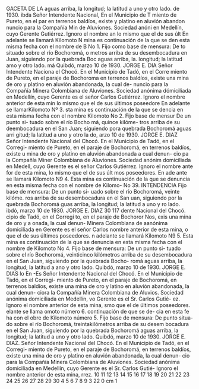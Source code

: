 GACETA DE LA
aguas arriba, la longitud; la latitud a uno y
otro lado.
de 1930.
ibda
Señor Intendente Nacional,
En el Municipio de T
miento de Pureto, en el par
en terrenos baldíos, existe
y platino en aluvión abandon
nuncio para la Compañía Min
de Aluviones. Sociedad anóni
en Medellín, cuyo Gerente
Gutiérrez.
Ignoro el nombre an
lo mismo que el de sus últ
En adelante se llamará Kilomoto N
mina es continuación de la que se den
esta misma fecha con el nombre de B
No 1.
Fijo como base de mensura: De
to situado sobre el río Bochoromá, o
metros arriba de su desembocadura en
Juan, siguiendo por la quebrada Boc
aguas arriba, la. longitud; la latitud amo y
otro lado.
má
Quibdó, marzo 10 de 1930.
JORGE E. DIA
Señor Intendente Naciona el Chocó.
En el Municipio de Tadó, en el Corre
miento de Pureto, en el paraje de Bochoroma
en terrenos baldíos, existe una mina de oro
y platino en aluvión abandonada, la cual de-
nuncio para la Compañía Minera Colombiana
de Aluviones. Sociedad anónima dómiciliada
en Medellín, cuyo Gerente es el señor Carlos
Gutiérrez.
Ignoro el nombre anterior de esta min
lo mismo que el de sus últimos poseedore
En adelante se llamarKilomoto Nº 3. sta
mina es continuación de la que se dencia en
esta misma fecha con el nombre Kilomoto
No 2.
Fijo base de mensur De un punto si-
tuado sobre el río Bocho má, quince kilóme-
tros arriba de su deembocadura en el San
Juan; siguiendo pora quebrada Bochoromá
aguas arri
gitud; la latitud a uno y
otro la
do, arzo 10 de 1930.
JORGE E. DIAZ
Señor Intendente Nacional del Chocó.
En el Municipio de Tadó, en el Corregi-
miento de Pureto, en el paraje de Bochoromá,
en terrenos baldíos, existe u mina de oro y
platino en aluvión abandonada a cual denun-
cio pa la Compañía Miner Colombiana de
Aluviones. Sociedad anónim domiciliada en
Medell, cuyo Gerente es el señor Carlos
Gutiérrez.
Ignoro el nombre ante for de esta mina,
lo mismo que el de sus últ mos poseedores.
En ade ante se llamará Kilomoto N9 4. Esta
mina es continuación de la que se denuncia
en esta misma fecha con el nombre de Kilomo-
No 39.
INTENDENCIA
Fijo base de mensura: De un punto si-
uado sobre el río Bochoromá, veinte kilóme.
ros arriba de su desembocadura en el San
uan, siguiendo por la quebrada Bochoromá
guas arriba, la longitud; la latitud a uno y
ro lado.
ibdó, marzo 10 de 1930.
JORGE E. DIAZ
30
117
dente Nacional del Chocó.
cipio de Tadó, en el Corregi
to, en el paraje de Bochoror
Nos, exis una mina de oro y
a onada, la cual denun-
Minera Colombiana de
aanónima domiciliada en
Gerente es el señor Carlos
nombre anterior de esta mina,
o que el de sus últimos poseedores.
n adelante se llamará Kilomoto N9 5. Esta
mina es continuación de la que se denuncia en
esta misma fecha con el nombre de Kilomoto
No 4.
Fijo base de mensura: De un punto si-
tuado sobre el río Bochoromá, veinticinco
kilómetros arriba de su desembocadura en el
San Juan, siguiendo por la quebrada Bocho-
romá aguas arriba, la longitud; la latitud a
ano y otro lado.
Quibdó, marzo 10 de 1930.
JORGE E. DIAS
lo
En
-Es
Señor Intendente Nacional del Chocó.
En el Municipio de Tadó, en el Corregi-
miento de Pureto, en el paraje de Bochoromá,
en terrenos baldíos, existe una mina de oro y
latino en aluvión abandonada, la cual denun-
ciora la Compañía Minera Colombiana de
Aluvios. Sociedad anónima domiciliada en
Medellín, vo Gerente es el Sr. Carlos Gutié-
ez.
Ignoro el nombre anterior de esta mina,
smo que el de últimos poseedores.
elante se llama omoto número 6.
continuación de que se de-
cia en esta fe ha con el obre de
Kilomoto número 5.
Fijo base de mensura: De punto situa-
do sobre el río Bochoromá, treintakilómetros
arriba de su desem bocadura en el San Juan,
siguiendo por la quebrada Bochoromá aguas
arriba, la longitud; la latitud a uno y otro lado.
Quibdó, marzo 10 de 1930.
JORGE E. DIAZ.
Señor Intendente Nacional del Chocó.
En el Municipio de Tadó, en el Corregi-
miento de Pureto, en el paraje de Bochoromá,
en terrenos baldíos, existe una mina de oro y
platino en aluvión abandonada, la cual denun-
cio para la Compañía Minera Colombiana de
Aluviones. Sociedad anónima domiciliada en
Medellín, cuyo Gerente es el Sr. Carlos Gutié-
Ignoro el nombre anterior de esta mina,
rrez.
10 11 12 13 14 15 16 17 18 19 20 21 22 23 24 25 26 27 28 29 30
4 5 6 7 8 9
3
22
0 cm 1